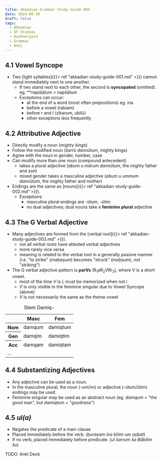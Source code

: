 ```yaml
---
title: Akkadian Grammar Study Guide 004
date: 2024-09-30
draft: false
tags:
  - Akkadian
  - OT Studies
  - Huehnergard
  - Grammar
  - Anki
---
```


<akkadian-toc></akkadian-toc>

<print-section>

## 4.1 Vowel Syncope

- Two [light syllables]({{< ref "akkadian-study-guide-001.md" >}}) cannot stand immediately next to one another.
    - If two stand next to each other, the second is **syncopated** (omitted). eg. \*\*napišātum > napšātum
    - Exceptions can occur:
        - at the end of a word (most often prepositions) eg. ina
        - before a vowel (rabiam)
        - before *r* and *l* (zikarum, ubilū)
        - other exceptions less frequently

## 4.2 Attributive Adjective

- Directly modify a noun (*mighty kings*)
- Follow the modified noun (*šarrū dannūtum*, mighty kings)
- Agree with the noun in gender, number, case
- Can modify more than one noun (compound antecedent)
    - takes a plural adjective (*abum u mārum dannūtum*, the mighty father and son)
    - mixed gender takes a masculine adjective (*abum u ummum dannūtum*, the mighty father and mother)
- Endings are the same as [nouns]({{< ref "akkadian-study-guide-002.md" >}}).
    - Exceptions:
        - masculine plural endings are -ūtum, -ūtim
        - no dual adjectives; dual nouns take a **feminine plural** adjective

## 4.3 The G Verbal Adjective

- Many adjectives are formed from the [verbal root]({{< ref "akkadian-study-guide-003.md" >}}).
    - not all verbal roots have attested verbal adjectives
    - more rarely vice versa
    - meaning is related to the verbal root in a generally passive manner (i.e. "to strike" (*maḫaṣum*) becomes "struck" (*maḫṣum*), not "striking")
- The G verbal adjective pattern is **parVs** (R<sub>1</sub>aR<sub>2</sub>VRr<sub>3</sub>), where *V* is a short vowel.
    - most of the time *V* is *i*; must be memorized when not *i*
    - *V* is only visible in the feminine singular due to Vowel Syncope (above)
    - *V* is not necessarily the same as the theme vowel

<table>
    <caption>Stem Damiq-</caption>
    <thead>
        <tr>
          <th></th>
          <th>Masc</th>
          <th>Fem</th>
        </tr>
      </thead>
      <tbody>
        <tr>
            <th>Nom</td>
            <td>damqum</td>
            <td>damiqtum</td>
        </tr>
        <tr>
            <th>Gen</td>
            <td>damqim</td>
            <td>damiqtim</td>
        </tr>
        <tr>
            <th>Acc</td>
            <td>damqam</td>
            <td>damiqtam</td>
        </tr>
        <tr>
            <td colspan=3>...</td>
        </tr>
    </tbody>
</table>

## 4.4 Substantizing Adjectives

- Any adjective can be used as a noun.
- In the masculine plural, the noun (-um/im) or adjective (-ūtum/ūtim) endings may be used.
- Feminine singular *may* be used as an abstract noun (eg. *damqum* = "the good man", but *damiqtum* = "goodness")

## 4.5 *ul(a)*

- Negates the predicate of a main clause
- Placed immediately before the verb. (*ḫuraṣam ina bītim um aṣbat*)
- If no verb, placed immediately before predicate. (*ul šarrum ša Bābilim šu*)

</print-section>

TODO: Anki Deck

